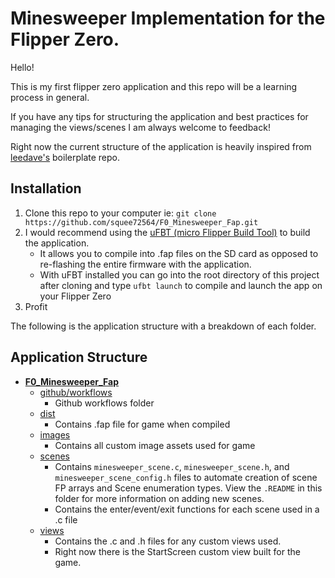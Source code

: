 # Minesweeper Implementation for the Flipper Zero.
Hello!

This is my first flipper zero application and this repo will be a learning process in general.

If you have any tips for structuring the application and best practices for managing the views/scenes
I am always welcome to feedback!

Right now the current structure of the application is heavily inspired from [leedave's](https://github.com/leedave/flipper-zero-fap-boilerplate) boilerplate repo.

## Installation
1. Clone this repo to your computer ie:
	`git clone https://github.com/squee72564/F0_Minesweeper_Fap.git`
3. I would recommend using the [uFBT (micro Flipper Build Tool)](https://github.com/flipperdevices/flipperzero-ufbt) to build the application.
	- It allows you to compile into .fap files on the SD card as opposed to re-flashing the entire firmware with the application.
	- With uFBT installed you can go into the root directory of this project after cloning and type
	`ufbt launch` to compile and launch the app on your Flipper Zero
4. Profit


The following is the application structure with a breakdown of each folder.
## Application Structure
-  **[F0_Minesweeper_Fap](https://github.com/squee72564/F0_Minesweeper_Fap)**
	- [github/workflows](https://github.com/squee72564/F0_Minesweeper_Fap/tree/main/.github/workflows)
		- Github workflows folder
	- [dist](https://github.com/squee72564/F0_Minesweeper_Fap/tree/main/dist)
		-  Contains .fap file for game when compiled
	- [images](https://github.com/squee72564/F0_Minesweeper_Fap/tree/main/images)
		-  Contains all custom image assets used for game
	- [scenes](https://github.com/squee72564/F0_Minesweeper_Fap/tree/main/scenes)
		- Contains `minesweeper_scene.c`, `minesweeper_scene.h`, and `minesweeper_scene_config.h` files to automate creation of scene FP arrays and Scene enumeration types. View the `.README` in this folder for more information on adding new scenes.
		-  Contains the enter/event/exit functions for each scene used in a .c file
	- [views](https://github.com/squee72564/F0_Minesweeper_Fap/tree/main/views)
		-  Contains the .c and .h files for any custom views used.
		- Right now there is the StartScreen custom view built for the game. 